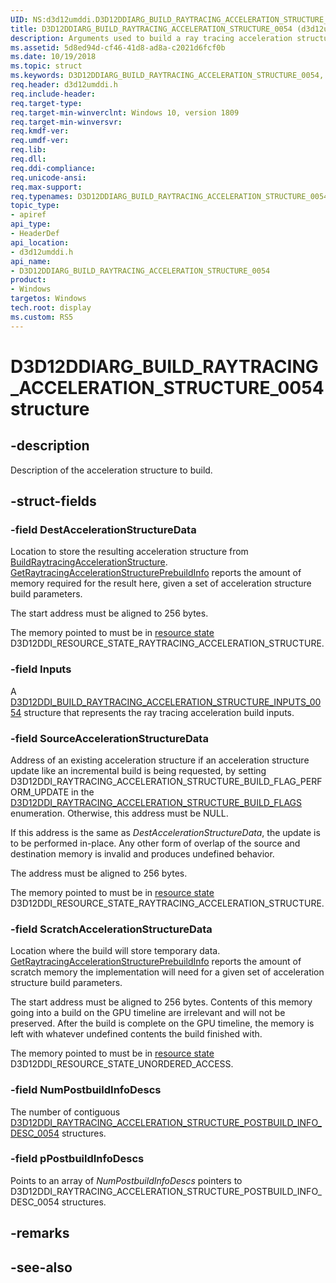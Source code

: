 ```yaml
---
UID: NS:d3d12umddi.D3D12DDIARG_BUILD_RAYTRACING_ACCELERATION_STRUCTURE_0054
title: D3D12DDIARG_BUILD_RAYTRACING_ACCELERATION_STRUCTURE_0054 (d3d12umddi.h)
description: Arguments used to build a ray tracing acceleration structure.
ms.assetid: 5d8ed94d-cf46-41d8-ad8a-c2021d6fcf0b
ms.date: 10/19/2018
ms.topic: struct
ms.keywords: D3D12DDIARG_BUILD_RAYTRACING_ACCELERATION_STRUCTURE_0054, D3D12DDIARG_BUILD_RAYTRACING_ACCELERATION_STRUCTURE_0054, 
req.header: d3d12umddi.h
req.include-header:
req.target-type:
req.target-min-winverclnt: Windows 10, version 1809
req.target-min-winversvr:
req.kmdf-ver:
req.umdf-ver:
req.lib:
req.dll:
req.ddi-compliance:
req.unicode-ansi:
req.max-support:
req.typenames: D3D12DDIARG_BUILD_RAYTRACING_ACCELERATION_STRUCTURE_0054
topic_type: 
- apiref
api_type: 
- HeaderDef
api_location: 
- d3d12umddi.h
api_name: 
- D3D12DDIARG_BUILD_RAYTRACING_ACCELERATION_STRUCTURE_0054
product:
- Windows
targetos: Windows
tech.root: display
ms.custom: RS5
---
```


# D3D12DDIARG_BUILD_RAYTRACING_ACCELERATION_STRUCTURE_0054 structure

## -description

Description of the acceleration structure to build.

## -struct-fields

### -field DestAccelerationStructureData

Location to store the resulting acceleration structure from [BuildRaytracingAccelerationStructure](nc-d3d12umddi-pfnd3d12ddi_build_raytracing_acceleration_structure_0054.md). [GetRaytracingAccelerationStructurePrebuildInfo](nc-d3d12umddi-pfnd3d12ddi_get_raytracing_acceleration_structure_prebuild_info_0054.md) reports the amount of memory required for the result here, given a set of acceleration structure build parameters.  

The start address must be aligned to 256 bytes.

The memory pointed to must be in [resource state](ne-d3d12umddi-d3d12ddi_resource_states.md) D3D12DDI_RESOURCE_STATE_RAYTRACING_ACCELERATION_STRUCTURE.

### -field Inputs

A [D3D12DDI_BUILD_RAYTRACING_ACCELERATION_STRUCTURE_INPUTS_0054](ns-d3d12umddi-d3d12ddi_build_raytracing_acceleration_structure_inputs_0054.md) structure that represents the ray tracing acceleration build inputs.

### -field SourceAccelerationStructureData

Address of an existing acceleration structure if an acceleration structure update like an incremental build is being requested, by setting D3D12DDI_RAYTRACING_ACCELERATION_STRUCTURE_BUILD_FLAG_PERFORM_UPDATE in the [D3D12DDI_RAYTRACING_ACCELERATION_STRUCTURE_BUILD_FLAGS](ne-d3d12umddi-d3d12ddi_raytracing_acceleration_structure_build_flags.md) enumeration. Otherwise, this address must be NULL.

If this address is the same as *DestAccelerationStructureData*, the update is to be performed in-place. Any other form of overlap of the source and destination memory is invalid and produces undefined behavior.

The address must be aligned to 256 bytes.

The memory pointed to must be in [resource state](ne-d3d12umddi-d3d12ddi_resource_states.md) D3D12DDI_RESOURCE_STATE_RAYTRACING_ACCELERATION_STRUCTURE.

### -field ScratchAccelerationStructureData

Location where the build will store temporary data. [GetRaytracingAccelerationStructurePrebuildInfo](nc-d3d12umddi-pfnd3d12ddi_get_raytracing_acceleration_structure_prebuild_info_0054.md) reports the amount of scratch memory the implementation will need for a given set of acceleration structure build parameters.  

The start address must be aligned to 256 bytes. Contents of this memory going into a build on the GPU timeline are irrelevant and will not be preserved. After the build is complete on the GPU timeline, the memory is left with whatever undefined contents the build finished with.

The memory pointed to must be in [resource state](ne-d3d12umddi-d3d12ddi_resource_states.md) D3D12DDI_RESOURCE_STATE_UNORDERED_ACCESS.

### -field NumPostbuildInfoDescs

The number of contiguous [D3D12DDI_RAYTRACING_ACCELERATION_STRUCTURE_POSTBUILD_INFO_DESC_0054](ns-d3d12umddi-d3d12ddi_raytracing_acceleration_structure_postbuild_info_desc_0054.md) structures.

### -field pPostbuildInfoDescs

Points to an array of *NumPostbuildInfoDescs* pointers to D3D12DDI_RAYTRACING_ACCELERATION_STRUCTURE_POSTBUILD_INFO_DESC_0054 structures.

## -remarks

## -see-also
